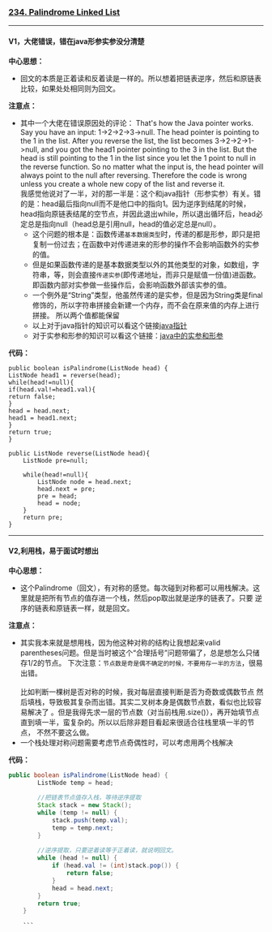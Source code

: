 ### [234. Palindrome Linked List](https://leetcode.com/problems/palindrome-linked-list/)

---

#### V1，大佬错误，错在java形参实参没分清楚

**中心思想：**
- 回文的本质是正着读和反着读是一样的。所以想着把链表逆序，然后和原链表比较，如果处处相同则为回文。

**注意点：**
- 其中一个大佬在错误原因处的评论： That's how the Java pointer works. Say you have an input: 1->2->2->3->null. 
The head pointer is pointing to the 1 in the list. After you reverse the list, the list becomes 3->2->2->1->null, 
and you got the head1 pointer pointing to the 3 in the list. 
But the head is still pointing to the 1 in the list since you let the 1 point to null in the reverse function. 
So no matter what the input is, the head pointer will always point to the null after reversing.
Therefore the code is wrong unless you create a whole new copy of the list and reverse it.<br/>
我感觉他说对了一半，对的那一半是：这个和java指针（形参实参）有关。错的是：head最后指向null而不是他口中的指向1。因为逆序到结尾的时候，
head指向原链表结尾的空节点，并因此退出while，所以退出循环后，head必定总是指向null（head总是引用null，head的值必定总是null）。<br/>
  - 这个问题的根本是：函数传递`基本数据类型`时，传递的都是形参，即只是把复制一份过去；在函数中对传递进来的形参的操作不会影响函数外的实参的值。
  - 但是如果函数传递的是基本数据类型以外的其他类型的对象，如数组，字符串，等，则会直接`传递实参`(即传递地址，而非只是赋值一份值)进函数。
  即函数内部对实参做一些操作后，会影响函数外部该实参的值。
  - 一个例外是“String”类型，他虽然传递的是实参，但是因为String类是final修饰的，所以字符串拼接会新建一个内存，而不会在原来值的内存上进行拼接。
  所以两个值都能保留
  - 以上对于java指针的知识可以看这个链接[java指针](https://www.cnblogs.com/CNty/p/10913844.html)
  - 对于实参和形参的知识可以看这个链接：[java中的实参和形参](https://zhidao.baidu.com/question/339722896.html)


**代码：**
```
public boolean isPalindrome(ListNode head) {
ListNode head1 = reverse(head);
while(head!=null){
if(head.val!=head1.val){
return false;
}
head = head.next;
head1 = head1.next;
}
return true;
}

public ListNode reverse(ListNode head){
    ListNode pre=null;
    
    while(head!=null){
        ListNode node = head.next;
        head.next = pre;
        pre = head;
        head = node;
    }
    return pre;
}
```

---

#### V2,利用栈，易于面试时想出

**中心思想：**
- 这个Palindrome（回文），有对称的感觉。每次碰到对称都可以用栈解决。这里就是把所有节点的值存进一个栈，然后pop取出就是逆序的链表了。只要
逆序的链表和原链表一样，就是回文。

**注意点：**
- 其实我本来就是想用栈，因为他这种对称的结构让我想起来valid parentheses问题。但是当时被这个“合理括号”问题带偏了，总是想怎么只储存1/2的节点。
下次注意：`节点数是奇是偶不确定的时候，不要用存一半的方法`，很易出错。<br/><br/>
比如判断一棵树是否对称的时候，我对每层直接判断是否为奇数或偶数节点 然后填栈，导致极其复杂而出错。其实二叉树本身是偶数节点数，看似也比较容易解决了
。但是我得先求一层的节点数（对当前栈用.size()），再开始填节点直到填一半，蛮复杂的。所以以后除非题目看起来很适合往栈里填一半的节点，
不然不要这么做。
- 一个栈处理对称问题需要考虑节点奇偶性时，可以考虑用两个栈解决


**代码：**
```java
public boolean isPalindrome(ListNode head) {
        ListNode temp = head;
        
        //把链表节点值存入栈，等待逆序提取
        Stack stack = new Stack();
        while (temp != null) {
            stack.push(temp.val);
            temp = temp.next;
        }
        
        //逆序提取，只要逆着读等于正着读，就说明回文。
        while (head != null) {
            if (head.val != (int)stack.pop()) {
                return false;
            }
            head = head.next;
        }
        return true;
    }
    
    ```

